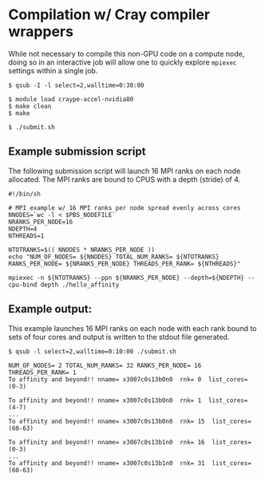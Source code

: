 # Compilation w/ Cray compiler wrappers
While not necessary to compile this non-GPU code on a compute node, doing so in an interactive job will allow one to quickly explore `mpiexec` settings within a single job.
```
$ qsub -I -l select=2,walltime=0:30:00

$ module load craype-accel-nvidia80
$ make clean
$ make

$ ./submit.sh
```
## Example submission script
The following submission script will launch 16 MPI ranks on each node allocated. The MPI ranks are bound to CPUS with a depth (stride) of 4.
```
#!/bin/sh

# MPI example w/ 16 MPI ranks per node spread evenly across cores
NNODES=`wc -l < $PBS_NODEFILE`
NRANKS_PER_NODE=16
NDEPTH=4
NTHREADS=1

NTOTRANKS=$(( NNODES * NRANKS_PER_NODE ))
echo "NUM_OF_NODES= ${NNODES} TOTAL_NUM_RANKS= ${NTOTRANKS} RANKS_PER_NODE= ${NRANKS_PER_NODE} THREADS_PER_RANK= ${NTHREADS}"

mpiexec -n ${NTOTRANKS} --ppn ${NRANKS_PER_NODE} --depth=${NDEPTH} --cpu-bind depth ./hello_affinity
```

## Example output:
This example launches 16 MPI ranks on each node with each rank bound to sets of four cores and output is written to the stdout file generated.
```
$ qsub -l select=2,walltime=0:10:00 ./submit.sh 

NUM_OF_NODES= 2 TOTAL_NUM_RANKS= 32 RANKS_PER_NODE= 16 THREADS_PER_RANK= 1
To affinity and beyond!! nname= x3007c0s13b0n0  rnk= 0  list_cores= (0-3)

To affinity and beyond!! nname= x3007c0s13b0n0  rnk= 1  list_cores= (4-7)
...
To affinity and beyond!! nname= x3007c0s13b0n0  rnk= 15  list_cores= (60-63)

To affinity and beyond!! nname= x3007c0s13b1n0  rnk= 16  list_cores= (0-3)
...
To affinity and beyond!! nname= x3007c0s13b1n0  rnk= 31  list_cores= (60-63)

```

